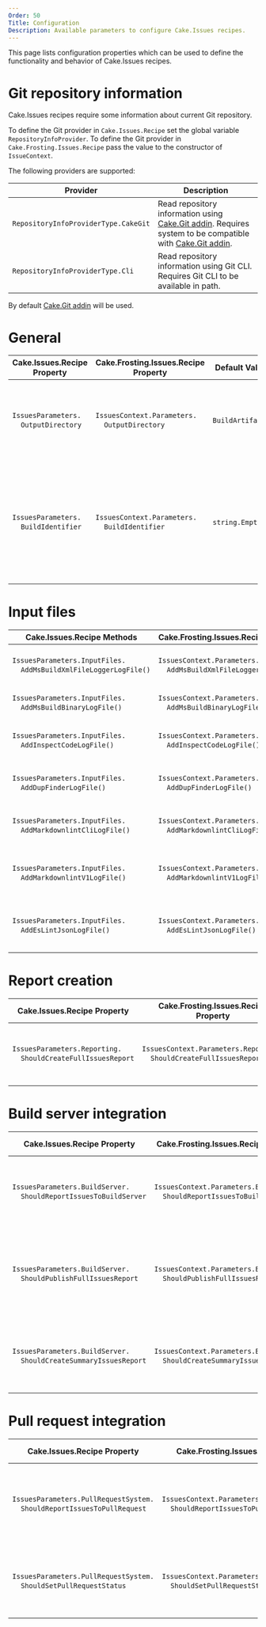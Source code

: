 ```yaml
---
Order: 50
Title: Configuration
Description: Available parameters to configure Cake.Issues recipes.
---
```


This page lists configuration properties which can be used to define the functionality
and behavior of Cake.Issues recipes.

# Git repository information

Cake.Issues recipes require some information about current Git repository.

To define the Git provider in `Cake.Issues.Recipe` set the global variable `RepositoryInfoProvider`.
To define the Git provider in `Cake.Frosting.Issues.Recipe` pass the value to the constructor of `IssueContext`.

The following providers are supported:

| Provider                             | Description                                                                                                 |
|--------------------------------------|-------------------------------------------------------------------------------------------------------------|
| `RepositoryInfoProviderType.CakeGit` | Read repository information using [Cake.Git addin]. Requires system to be compatible with [Cake.Git addin]. |
| `RepositoryInfoProviderType.Cli`     | Read repository information using Git CLI. Requires Git CLI to be available in path.                        |

By default [Cake.Git addin] will be used.

# General

| Cake.Issues.Recipe Property                                       | Cake.Frosting.Issues.Recipe Property                                      | Default Value    | Description                                                                                                                                              |
|-------------------------------------------------------------------|---------------------------------------------------------------------------|------------------|----------------------------------------------------------------------------------------------------------------------------------------------------------|
| `IssuesParameters.`<br/>&nbsp;&nbsp;&nbsp;&nbsp;`OutputDirectory` | `IssuesContext.Parameters.`<br/>&nbsp;&nbsp;&nbsp;&nbsp;`OutputDirectory` | `BuildArtifacts` | Path to the output directory. A relative path will be relative to the current working directory.                                                         |
| `IssuesParameters.`<br/>&nbsp;&nbsp;&nbsp;&nbsp;`BuildIdentifier` | `IssuesContext.Parameters.`<br/>&nbsp;&nbsp;&nbsp;&nbsp;`BuildIdentifier` | `string.Empty`   | Identifier for the build run. If set this identifier will be used to identify to artifacts provided by the build if building on multiple configurations. |

# Input files

| Cake.Issues.Recipe Methods                                                                    | Cake.Frosting.Issues.Recipe Methods                                                                   | Description                                                                |
|-----------------------------------------------------------------------------------------------|-------------------------------------------------------------------------------------------------------|----------------------------------------------------------------------------|
| `IssuesParameters.InputFiles.`<br/>&nbsp;&nbsp;&nbsp;&nbsp;`AddMsBuildXmlFileLoggerLogFile()` | `IssuesContext.Parameters.InputFiles.`<br/>&nbsp;&nbsp;&nbsp;&nbsp;`AddMsBuildXmlFileLoggerLogFile()` | Adds a path to a MSBuild log file created by XmlFileLogger.                |
| `IssuesParameters.InputFiles.`<br/>&nbsp;&nbsp;&nbsp;&nbsp;`AddMsBuildBinaryLogFile()`        | `IssuesContext.Parameters.InputFiles.`<br/>&nbsp;&nbsp;&nbsp;&nbsp;`AddMsBuildBinaryLogFile()`        | Adds a path to a MSBuild binary log file.                                  |
| `IssuesParameters.InputFiles.`<br/>&nbsp;&nbsp;&nbsp;&nbsp;`AddInspectCodeLogFile()`          | `IssuesContext.Parameters.InputFiles.`<br/>&nbsp;&nbsp;&nbsp;&nbsp;`AddInspectCodeLogFile()`          | Adds a path to a JetBrains InspectCode log file.                           |
| `IssuesParameters.InputFiles.`<br/>&nbsp;&nbsp;&nbsp;&nbsp;`AddDupFinderLogFile()`            | `IssuesContext.Parameters.InputFiles.`<br/>&nbsp;&nbsp;&nbsp;&nbsp;`AddDupFinderLogFile()`            | Adds a path to a JetBrains dupFinder log file.                             |
| `IssuesParameters.InputFiles.`<br/>&nbsp;&nbsp;&nbsp;&nbsp;`AddMarkdownlintCliLogFile()`      | `IssuesContext.Parameters.InputFiles.`<br/>&nbsp;&nbsp;&nbsp;&nbsp;`AddMarkdownlintCliLogFile()`      | Adds a path to a markdownlint-cli log file.                                |
| `IssuesParameters.InputFiles.`<br/>&nbsp;&nbsp;&nbsp;&nbsp;`AddMarkdownlintV1LogFile()`       | `IssuesContext.Parameters.InputFiles.`<br/>&nbsp;&nbsp;&nbsp;&nbsp;`AddMarkdownlintV1LogFile()`       | Adds a path to a markdownlint log file in version 1.                       |
| `IssuesParameters.InputFiles.`<br/>&nbsp;&nbsp;&nbsp;&nbsp;`AddEsLintJsonLogFile()`           | `IssuesContext.Parameters.InputFiles.`<br/>&nbsp;&nbsp;&nbsp;&nbsp;`AddEsLintJsonLogFile()`           | Adds a path to a ESLint log file generated by the [ESLint json formatter]. |

[ESLint json formatter]: https://eslint.org/docs/user-guide/formatters/#json

# Report creation

| Cake.Issues.Recipe Property                                                               | Cake.Frosting.Issues.Recipe Property                                                             | Default Value | Description                                             |
|-------------------------------------------------------------------------------------------|--------------------------------------------------------------------------------------------------|---------------|---------------------------------------------------------|
| `IssuesParameters.Reporting.`<br/>&nbsp;&nbsp;&nbsp;&nbsp;`ShouldCreateFullIssuesReport`  | `IssuesContext.Parameters.Reporting.`<br/>&nbsp;&nbsp;&nbsp;&nbsp;`ShouldCreateFullIssuesReport` | `true`        | Indicates whether full issues report should be created. |

# Build server integration

| Cake.Issues.Recipe Property                                                                   | Cake.Frosting.Issues.Recipe Property                                                                  | Default Value | Description                                                                               |
|-----------------------------------------------------------------------------------------------|-------------------------------------------------------------------------------------------------------|---------------|-------------------------------------------------------------------------------------------|
| `IssuesParameters.BuildServer.`<br/>&nbsp;&nbsp;&nbsp;&nbsp;`ShouldReportIssuesToBuildServer` | `IssuesContext.Parameters.BuildServer.`<br/>&nbsp;&nbsp;&nbsp;&nbsp;`ShouldReportIssuesToBuildServer` | `true`        | Indicates whether issues should be reported to the build server.                          |
| `IssuesParameters.BuildServer.`<br/>&nbsp;&nbsp;&nbsp;&nbsp;`ShouldPublishFullIssuesReport`   | `IssuesContext.Parameters.BuildServer.`<br/>&nbsp;&nbsp;&nbsp;&nbsp;`ShouldPublishFullIssuesReport`   | `true`        | Indicates whether full issues report should be published as artifact to the build system. |
| `IssuesParameters.BuildServer.`<br/>&nbsp;&nbsp;&nbsp;&nbsp;`ShouldCreateSummaryIssuesReport` | `IssuesContext.Parameters.BuildServer.`<br/>&nbsp;&nbsp;&nbsp;&nbsp;`ShouldCreateSummaryIssuesReport` | `true`        | Indicates whether summary issues report should be created.                                |

# Pull request integration

| Cake.Issues.Recipe Property                                                                         | Cake.Frosting.Issues.Recipe Property                                                                        | Default Value | Description                                                             |
|-----------------------------------------------------------------------------------------------------|-------------------------------------------------------------------------------------------------------------|---------------|-------------------------------------------------------------------------|
| `IssuesParameters.PullRequestSystem.`<br/>&nbsp;&nbsp;&nbsp;&nbsp;`ShouldReportIssuesToPullRequest` | `IssuesContext.Parameters.PullRequestSystem.`<br/>&nbsp;&nbsp;&nbsp;&nbsp;`ShouldReportIssuesToPullRequest` | `true`        | Indicates whether issues should be reported to the pull request system. |
| `IssuesParameters.PullRequestSystem.`<br/>&nbsp;&nbsp;&nbsp;&nbsp;`ShouldSetPullRequestStatus`      | `IssuesContext.Parameters.PullRequestSystem.`<br/>&nbsp;&nbsp;&nbsp;&nbsp;`ShouldSetPullRequestStatus`      | `true`        | Indicates whether a status on the pull request should be set.           |

[Cake.Git addin]: https://cakebuild.net/extensions/cake-git/
